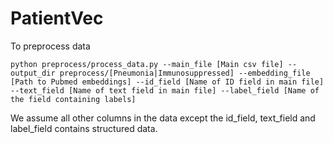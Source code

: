 # PatientVec

To preprocess data

`python preprocess/process_data.py --main_file [Main csv file] --output_dir preprocess/[Pneumonia|Immunosuppressed] --embedding_file [Path to Pubmed embeddings] --id_field [Name of ID field in main file] --text_field [Name of text field in main file] --label_field [Name of the field containing labels]`


We assume all other columns in the data except the id_field, text_field and label_field contains structured data.

